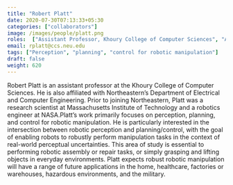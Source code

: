 ```yaml
---
title: "Robert Platt"
date: 2020-07-30T07:13:33+05:30
categories: ["collaborators"]
image: /images/people/platt.png
roles:  ["Assistant Professor, Khoury College of Computer Sciences", "Affiliated Faculty, Electrical and Computer Engineering"]
email: rplatt@ccs.neu.edu
tags: ["Perception", "planning", "control for robotic manipulation"]
draft: false
weight: 620
---
```


Robert Platt is an assistant professor at the Khoury College of Computer Sciences. He is also affiliated with Northeastern’s Department of Electrical and Computer Engineering. Prior to joining Northeastern, Platt was a research scientist at Massachusetts Institute of Technology and a robotics engineer at NASA.Platt’s work primarily focuses on perception, planning, and control for robotic manipulation. He is particularly interested in the intersection between robotic perception and planning/control, with the goal of enabling robots to robustly perform manipulation tasks in the context of real-world perceptual uncertainties. This area of study is essential to performing robotic assembly or repair tasks, or simply grasping and lifting objects in everyday environments. Platt expects robust robotic manipulation will have a range of future applications in the home, healthcare, factories or warehouses, hazardous environments, and the military.